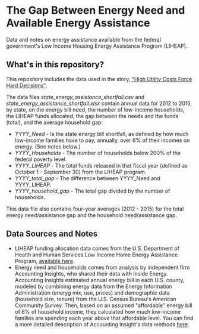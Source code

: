 # The Gap Between Energy Need and Available Energy Assistance
Data and notes on energy assistance available from the federal government's Low Income Housing Energy Assistance Program (LIHEAP).

## What's in this repository?

This repository includes the data used in the story, ["High Utility Costs Force Hard Decisions"](URL).

The data files *state_energy_assistance_shortfall.csv* and *state_energy_assistance_shortfall.xlsx* contain annual data for 2012 to 2015, by state, on the energy bill need, the number of low-income households, the LIHEAP funds allocated, the gap between the needs and the funds (total), and the average household gap:
* *YYYY_Need* -  Is the state energy bill shortfall, as defined by how much low-income families have to pay, annually, over 6% of their incomes on energy. (See notes below.)
* *YYYY_Households* - The number of households below 200% of the federal poverty level. 
* *YYYY_LIHEAP* - The total funds released in that fiscal year (defined as October 1 - September 30) from the LIHEAP program.
* *YYYY_total_gap* - The difference between YYYY_Need and YYYY_LIHEAP.
* *YYYY_household_gap* - The total gap divided by the number of households.

This data file also contains four-year averages (2012 - 2015) for the total energy need/assistance gap and the household need/assistance gap.

## Data Sources and Notes

* LIHEAP funding allocation data comes from the U.S. Department of Health and Human Services Low Income Home Energy Assistance Program, [available here](https://liheapch.acf.hhs.gov/Funding/funding.htm).
* Energy need and households comes from analysis by independent firm Accounting Insights, who shared their data with Inside Energy. Accounting Insights estimated annual energy bill in each U.S. county, modeled by combining energy data from the Energy Information Administration (eneryg mix, use, prices) and demographic data (household size, tenure) from the U.S. Census Bureau's American Community Survey. Then, based on an assumed "affordable" energy bill of 6% of household income, they calculated how much low-income families are spending each year above that affordable level. You can find a more detailed description of Accounting Insight's data methods [here](http://insideenergy.org/files/2016/05/2015-ConnecticutHEAG-11-30-15.pdf).